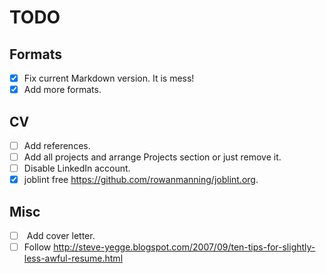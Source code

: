 TODO
====

Formats
-------
- [x] Fix current Markdown version. It is mess!
- [x] Add more formats.

CV
--
- [ ] Add <real> references.
- [ ] Add all projects and arrange Projects section or just remove it.
- [ ] Disable LinkedIn account.
- [x] joblint free <https://github.com/rowanmanning/joblint.org>.

Misc
----
- [ ] <Do not> Add cover letter.
- [ ] Follow <http://steve-yegge.blogspot.com/2007/09/ten-tips-for-slightly-less-awful-resume.html>
